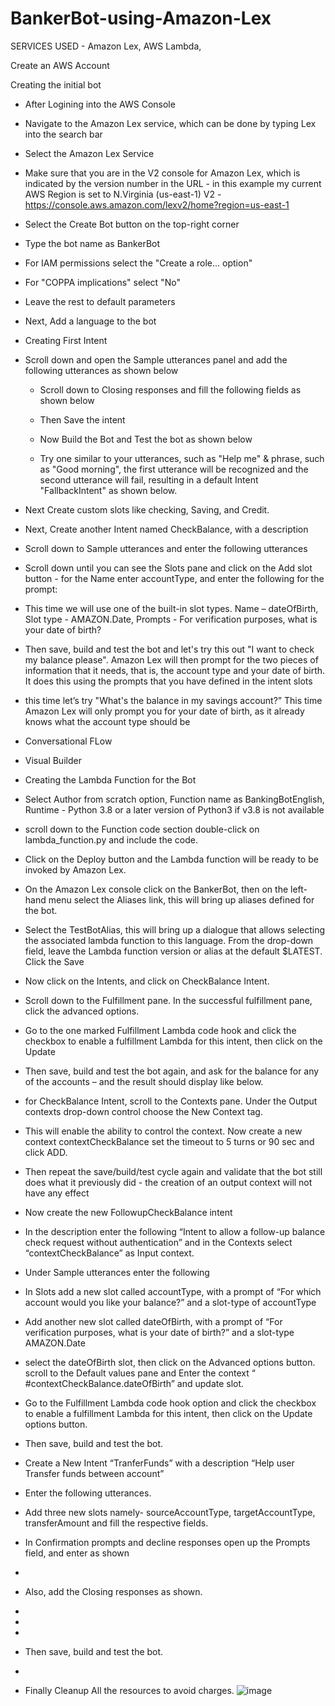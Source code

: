 
# BankerBot-using-Amazon-Lex

SERVICES USED - Amazon Lex, AWS Lambda, 

Create an AWS Account

Creating the initial bot
  - After Logining into the AWS Console
    
  - Navigate to the Amazon Lex service, which can be done by typing Lex into the search bar
    
  - Select the Amazon Lex Service
    
  - Make sure that you are in the V2 console for Amazon Lex, which is indicated by the version number in the URL - in this example my current AWS Region is set to N.Virginia (us-east-1)
    V2 - https://console.aws.amazon.com/lexv2/home?region=us-east-1
  
  - Select the Create Bot button on the top-right corner
	 
    
  - Type the bot name as BankerBot
    
  - For IAM permissions select the "Create a role... option"
    
  - For "COPPA implications" select "No"
     
  - Leave the rest to default parameters
    
  - Next, Add a language to the bot
         
  
- Creating First Intent
         
  
- Scroll down and open the Sample utterances panel and add the following utterances as shown below
 

  - Scroll down to Closing responses and fill the following fields as shown below
 

  - Then Save the intent

  - Now Build the Bot and Test the bot as shown below
 
 

  - Try one similar to your utterances, such as "Help me" & phrase, such as "Good morning", the first utterance will be recognized and the second utterance will fail, resulting in a default Intent "FallbackIntent" as shown below.
    
 

-	Next Create custom slots like checking, Saving, and Credit.


 






















-	Next, Create another Intent named CheckBalance, with a description

  




-	Scroll down to Sample utterances and enter the following utterances
 
-	Scroll down until you can see the Slots pane and click on the Add slot button - for the Name enter accountType, and enter the following for the prompt:
 


-	This time we will use one of the built-in slot types. Name – dateOfBirth, 
Slot type - AMAZON.Date, Prompts - For verification purposes, what is your date of birth?
 

-	Then save, build and test the bot and let's try this out "I want to check my balance please". Amazon Lex will then prompt for the two pieces of information that it needs, that is, the account type and your date of birth. It does this using the prompts that you have defined in the intent slots
 

-	this time let’s try "What's the balance in my savings account?” This time Amazon Lex will only prompt you for your date of birth, as it already knows what the account type should be









 

-	Conversational FLow
 

-	Visual Builder
 

-	Creating the Lambda Function for the Bot
 

-	Select Author from scratch option, Function name as BankingBotEnglish, Runtime - Python 3.8 or a later version of Python3 if v3.8 is not available
 

-	scroll down to the Function code section double-click on lambda_function.py and include the code. 
 

-	Click on the Deploy button and the Lambda function will be ready to be invoked by Amazon Lex.
-	On the Amazon Lex console click on the BankerBot, then on the left-hand menu select the Aliases link, this will bring up aliases defined for the bot.

 


 

-	Select the TestBotAlias, this will bring up a dialogue that allows selecting the associated lambda function to this language. From the drop-down field, leave the Lambda function version or alias at the default $LATEST. Click the Save
 

-	Now click on the Intents, and click on CheckBalance Intent. 

 
-	Scroll down to the Fulfillment pane. In the successful fulfillment pane, click the advanced options. 
 

-	Go to the one marked Fulfillment Lambda code hook and click the checkbox to enable a fulfillment Lambda for this intent, then click on the Update

 

-	Then save, build and test the bot again, and ask for the balance for any of the accounts – and the result should display like below.
 

-	for CheckBalance Intent, scroll to the Contexts pane. Under the Output contexts drop-down control choose the New Context tag.

 

-	This will enable the ability to control the context. Now create a new context contextCheckBalance set the timeout to 5 turns or 90 sec and click ADD.
 

-	Then repeat the save/build/test cycle again and validate that the bot still does what it previously did -  the creation of an output context will not have any effect

-	Now create the new FollowupCheckBalance intent
 
-	In the description enter the following “Intent to allow a follow-up balance check request without authentication” and in the Contexts select “contextCheckBalance” as Input context.
 

-	Under Sample utterances enter the following
 
-	In Slots add a new slot called accountType, with a prompt of “For which account would you like your balance?” and a slot-type of accountType
 

-	Add another new slot called dateOfBirth, with a prompt of “For verification purposes, what is your date of birth?” and a slot-type AMAZON.Date

 

-	select the dateOfBirth slot, then click on the Advanced options button. scroll to the Default values pane and Enter the context “ #contextCheckBalance.dateOfBirth” and update slot.

 

-	Go to the Fulfillment Lambda code hook option and click the checkbox to enable a fulfillment Lambda for this intent, then click on the Update options button.
 

-	Then save, build and test the bot.

 
-	 Create a New Intent “TranferFunds” with a description “Help  user Transfer funds between account” 

-	Enter the following utterances.
 

-	Add three new slots namely- sourceAccountType, targetAccountType, transferAmount and fill the respective fields. 
 

-	In Confirmation prompts and decline responses open up the Prompts field, and enter as shown


-	 

-	Also, add the Closing responses as shown.
-	 
-	
-	 

-	Then save, build and test the bot.

-	 

-	Finally Cleanup All the resources to avoid charges.
![image](https://github.com/csarat424/BankerBot-using-Amazon-Lex/assets/22951307/4e2d085f-38e2-4298-9c56-7a3b36487b62)

